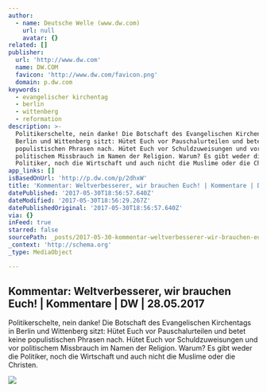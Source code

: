 ```yaml
---
author:
  - name: Deutsche Welle (www.dw.com)
    url: null
    avatar: {}
related: []
publisher:
  url: 'http://www.dw.com'
  name: DW.COM
  favicon: 'http://www.dw.com/favicon.png'
  domain: p.dw.com
keywords:
  - evangelischer kirchentag
  - berlin
  - wittenberg
  - reformation
description: >-
  Politikerschelte, nein danke! Die Botschaft des Evangelischen Kirchentags in
  Berlin und Wittenberg sitzt: Hütet Euch vor Pauschalurteilen und betet keine
  populistischen Phrasen nach. Hütet Euch vor Schuldzuweisungen und vor
  politischem Missbrauch im Namen der Religion. Warum? Es gibt weder die
  Politiker, noch die Wirtschaft und auch nicht die Muslime oder die Christen.
app_links: []
isBasedOnUrl: 'http://p.dw.com/p/2dhxW'
title: 'Kommentar: Weltverbesserer, wir brauchen Euch! | Kommentare | DW | 28.05.2017'
datePublished: '2017-05-30T18:56:57.640Z'
dateModified: '2017-05-30T18:56:29.267Z'
datePublishedOriginal: '2017-05-30T18:56:57.640Z'
via: {}
inFeed: true
starred: false
sourcePath: _posts/2017-05-30-kommentar-weltverbesserer-wir-brauchen-euch-or-kommentare.md
_context: 'http://schema.org'
_type: MediaObject

---
```

<article style=""><h1>Kommentar: Weltverbesserer, wir brauchen Euch! | Kommentare | DW | 28.05.2017</h1><p>Politikerschelte, nein danke! Die Botschaft des Evangelischen Kirchentags in Berlin und Wittenberg sitzt: Hütet Euch vor Pauschalurteilen und betet keine populistischen Phrasen nach. Hütet Euch vor Schuldzuweisungen und vor politischem Missbrauch im Namen der Religion. Warum? Es gibt weder die Politiker, noch die Wirtschaft und auch nicht die Muslime oder die Christen.</p><img src="http://www.dw.com/image/39015244_304.jpg" /></article>
